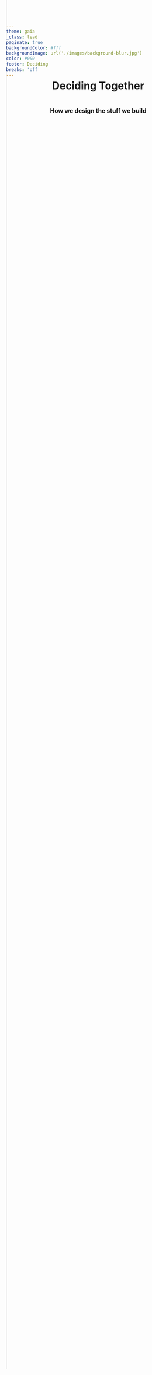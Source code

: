```yaml
---
theme: gaia
_class: lead
paginate: true
backgroundColor: #fff
backgroundImage: url('./images/background-blur.jpg')
color: #000
footer: Deciding
breaks: 'off'
---
```


<style>
  .title {
    display: flex;
    justify-content: flex-start;
    flex-direction: column;
    align-items: center;
    height: 100%;
    position: relative;
    
    img {
      position: absolute;
      top: -25%;
      left: -25%;
      right: -25%;
      width: 115%;
      margin: auto;
      z-index: 0;
    }

    h1 {
      margin-top: -10px;
    }
    
    h1,
    h2,
    h3{
      z-index: 1;
    }
  }
</style>


<div class="title">

# Deciding Together
### How we design the stuff we build

![](./images/deer-fam.jpg)

</div>

---

# Notes&nbsp;&nbsp;&nbsp;&nbsp;&nbsp;&nbsp;&nbsp;&nbsp;&nbsp;&nbsp;&nbsp;&nbsp;&nbsp;&nbsp;&nbsp;&nbsp;&nbsp; While Reading

**Facilitating Software Architecture:** Empowering Teams to Make Architectural Decisions


![bg right 70%](./images/facilitating-software-architecture.png)

---

# Why?

To get better at **making decisions**

That are:

- Good
- Fast
- Collaborative

![bg right 70%](./images/facilitating-software-architecture.png)

---

## In our department, we are good at

Not blocking progress while waiting on "The Architect" to decide for us

![bg left 160%](./images/fox.jpg)

---

## In our department, we are good at

Not letting faraway folks from making "architecture" decisions that are out of touch with reality -- we decide for ourselves, and we know the details because we live in the details

![bg right 160%](./images/faraway-deer.jpg)

---

## In our department, we are good at

When the decision only affects our team,

We make **good**, **fast**, **collaborative** decisions


---

## What about cross-team decisions?

How do we decide when there are multiple teams that will be impacted?

![bg right 160%](./images/opposite-deer.jpg)

---

## How do we make cross-team decisions?

Here are some patterns

These are reductive models -- it's not as black and white as this

---

## How do we make cross-team decisions?
### First team chooses

Whichever team arrives at the need for the decision first makes the decision.

|               |   |
|---------------|---|
| Good          | ❌ |
| Fast          | ✅ |
| Collaborative | ❌ |

---

## How do we make cross-team decisions?
### Consensus

Gather everyone together and chat until we agree.

|               |   |
|---------------|---|
| Good          | ✅ |
| Fast          | ❌ |
| Collaborative | ✅ |

---

## What about cross-team decisions?
### Chris

Let Chris make the call.

|               |   |
|---------------|---|
| Good          | ❓ |
| Fast          | ❌ |
| Collaborative | ❌ |

It might or might not be good, depending on whether Chris has enough context

It might or might not be fast, depending on whether Chris happens to be available

---

## So what does Andrew Harmel-Law suggest?

> The "Architecture Advice Process"

![bg right 70%](./images/facilitating-software-architecture.png)

---

## The Architecture Advice Process

> **Anyone** can take and communicate an architectural decision as long as **during the option-making stage**, they **seek advice** from
> - everyone who will be **meaningfully affected** by the decision
> - people who have **expertise in the area** in which the decision is being taken

---

## The Architecture Advice Process

This opens up some questions:
- what decisions count as "architectural"?
- how do we identify who will be affected by the decision?
- how do we identify who has relevant expertise?
- how do we communicate these decisions?

---

## Next steps
### Discussing "Facilitating Software Architecture"

Next week in the continuous improvement LII we're discussing a few chapters of the book

 - What makes a decision "architectural"?
 - An overview of standard decision-making processes, with their pros and cons

If you're interested, please join us!

---

## TL;DR

1. When you notice you're about to decide something that impacts another team by
   - making their life more difficult
   - changing or constraining how they work
2. Then go chat with them, asking for advice
   - but you don't need to wait for consensus; you take the advice and then make your decision

